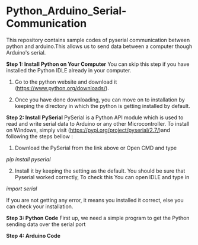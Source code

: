 # Python_Arduino_Serial-Communication
This repository contains sample codes of pyserial communication between python and arduino.This allows us to send data between a computer though Arduino's serial.

**Step 1: Install Python on Your Computer**
You can skip this step if you have installed the Python IDLE already in your computer.

1. Go to the python website and download it (https://www.python.org/downloads/).

2. Once you have done downloading, you can move on to installation by keeping the directory in which the python is getting installed by default.

**Step 2: Install PySerial**
PySerial is a Python API module which is used to read and write serial data to Arduino or any other Microcontroller. To install on Windows, simply visit (https://pypi.org/project/pyserial/2.7/)and following the steps bellow :

1. Download the PySerial from the link above or Open CMD and type
 
 _pip install pyserial_

2. Install it by keeping the setting as the default. You should be sure that Pyserial worked correctly, To check this You can open IDLE and type in

_import serial_

If you are not getting any error, it means you installed it correct, else you can check your installation.

**Step 3: Python Code**
First up, we need a simple program to get the Python sending data over the serial port
<!-- 
# Importing Libraries
import serial
import time
arduino = serial.Serial(port='COM4', baudrate=115200, timeout=.1)
def write_read(x):
    arduino.write(bytes(x, 'utf-8'))
    time.sleep(0.05)
    data = arduino.readline()
    return data
while True:
    num = input("Enter a number: ") # Taking input from user
    value = write_read(num)
    print(value) # printing the value 
-->
    
**Step 4: Arduino Code**

<!-- 

int x;

void setup() {
  Serial.begin(115200);
  Serial.setTimeout(1);
}

void loop() {
  while (!Serial.available());
  x = Serial.readString().toInt();
  Serial.print(x + 1);
} 

-->
